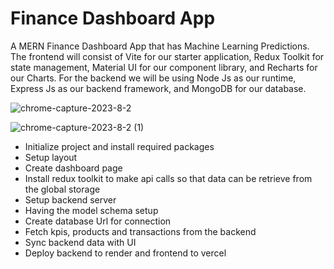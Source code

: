 # Finance Dashboard App

A MERN Finance Dashboard App that has Machine Learning Predictions. The frontend will consist of Vite for our starter application, Redux Toolkit for state management, Material UI for our component library, and Recharts for our Charts. For the backend we will be using Node Js as our runtime, Express Js as our backend framework, and MongoDB for our database.

![chrome-capture-2023-8-2](https://github.com/adenugbamichael/finance-app/assets/57706905/9d9f1247-f93f-4216-8959-6fe3d8dca602)

![chrome-capture-2023-8-2 (1)](https://github.com/adenugbamichael/finance-app/assets/57706905/08d5ebb2-280a-452e-a270-fd5180dc0731)

- Initialize project and install required packages
- Setup layout
- Create dashboard page
- Install redux toolkit to make api calls so that data can be retrieve from the global storage
- Setup backend server
- Having the model schema setup
- Create database Url for connection
- Fetch kpis, products and transactions from the backend
- Sync backend data with UI
- Deploy backend to render and frontend to vercel
